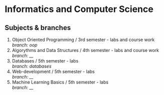 # Informatics and Computer Science

## Subjects & branches

1. Object Oriented Programming / 3rd semester - labs and course work<br>
   *branch: oop*
2. Algorythms and Data Structures / 4th semester - labs and course work<br>
   *branch: __*
3. Databases / 5th semester - labs<br>
   *branch: databases*
4. Web-development / 5th semester - labs<br>
   *branch: __*
5. Machine Learning Basics / 5th semester - labs<br>
    *branch: __*
